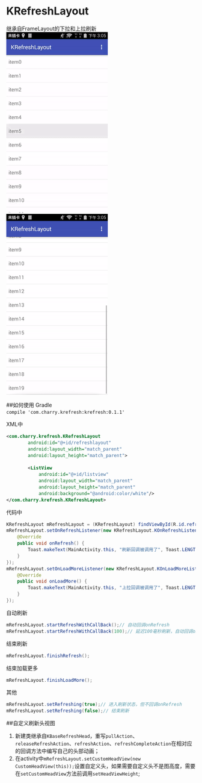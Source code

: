 # KRefreshLayout  
继承自FrameLayout的下拉和上拉刷新     
![](https://github.com/CharryLi/KRefreshLayout/blob/master/gif/pullrefresh01.gif?raw=true)  
![](https://github.com/CharryLi/KRefreshLayout/blob/master/gif/loadmore01.gif?raw=true)

##如何使用
Gradle  
`compile 'com.charry.krefresh:krefresh:0.1.1'`
  
  
XML中   
```xml
<com.charry.krefresh.KRefreshLayout
        android:id="@+id/refreshlayout"
        android:layout_width="match_parent"
        android:layout_height="match_parent">

        <ListView
            android:id="@+id/listview"
            android:layout_width="match_parent"
            android:layout_height="match_parent"
            android:background="@android:color/white"/>
</com.charry.krefresh.KRefreshLayout>
```  
  
代码中  
```java  
KRefreshLayout mRefreshLayout = (KRefreshLayout) findViewById(R.id.refreshlayout);
mRefreshLayout.setOnRefreshListener(new KRefreshLayout.KOnRefreshListener() {
    @Override
    public void onRefresh() {
        Toast.makeText(MainActivity.this, "刷新回调被调用了", Toast.LENGTH_SHORT).show();
    }
});
mRefreshLayout.setOnLoadMoreListener(new KRefreshLayout.KOnLoadMoreListener() {
    @Override
    public void onLoadMore() {
        Toast.makeText(MainActivity.this, "上拉回调被调用了", Toast.LENGTH_SHORT).show();
    }
});
```  
  
自动刷新  
```java    
mRefreshLayout.startRefreshWithCallBack();// 自动回调onRefresh
mRefreshLayout.startRefreshWithCallBack(100);// 延迟100毫秒刷新，自动回调onRefresh  
```  
  
结束刷新  
```java  
mRefreshLayout.finishRefresh();  
```  
  
结束加载更多  
```java  
mRefreshLayout.finishLoadMore();
```  
  
其他  
```java  
mRefreshLayout.setRefreshing(true);// 进入刷新状态，但不回调onRefresh  
mRefreshLayout.setRefreshing(false);// 结束刷新
```  
  
##自定义刷新头视图  
1. 新建类继承自`KBaseRefreshHead`，重写`pullAction`、`releaseRefreshAction`、`refreshAction`、`refreshCompleteAction`在相对应的回调方法中编写自己的头部动画；
2. 在activity中`mRefreshLayout.setCustomHeadView(new CustomHeadView(this));`设置自定义头，如果需要自定义头不是图高度，需要在`setCustomHeadView`方法前调用`setHeadViewHeight`;